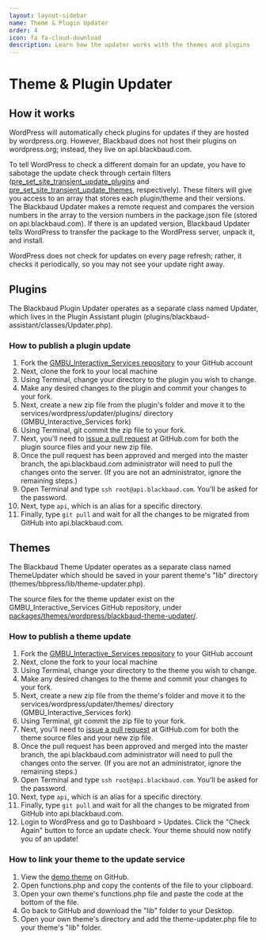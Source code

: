 ```yaml
---
layout: layout-sidebar
name: Theme & Plugin Updater
order: 4
icon: fa fa-cloud-download
description: Learn how the updater works with the themes and plugins
---
```


# Theme & Plugin Updater

## How it works

WordPress will automatically check plugins for updates if they are hosted by wordpress.org. However, Blackbaud does not host their plugins on wordpress.org; instead, they live on api.blackbaud.com.

To tell WordPress to check a different domain for an update, you have to sabotage the update check through certain filters (<a href="https://www.wproute.com/2013/09/wordpress-collect-display-plugin-updates/" target="&#95;blank">pre&#95;set&#95;site&#95;transient&#95;update&#95;plugins</a> and <a href="http://code.tutsplus.com/tutorials/create-a-license-controlled-plugin-and-theme-update-system-part-3-doing-the-update--cms-22675" target="&#95;blank">pre&#95;set&#95;site&#95;transient&#95;update&#95;themes</a>, respectively). These filters will give you access to an array that stores each plugin/theme and their versions. The Blackbaud Updater makes a remote request and compares the version numbers in the array to the version numbers in the package.json file (stored on api.blackbaud.com). If there is an updated version, Blackbaud Updater tells WordPress to transfer the package to the WordPress server, unpack it, and install.

<p class="alert alert-info">WordPress does not check for updates on every page refresh; rather, it checks it periodically, so you may not see your update right away.</p>

## Plugins

The Blackbaud Plugin Updater operates as a separate class named Updater, which lives in the Plugin Assistant plugin (plugins/blackbaud-assistant/classes/Updater.php).

### How to publish a plugin update

1. Fork the <a href="https://github.com/convio/GMBU&#95;Interactive&#95;Services" target="_blank">GMBU&#95;Interactive&#95;Services repository</a> to your GitHub account
1. Next, clone the fork to your local machine
1. Using Terminal, change your directory to the plugin you wish to change.
1. Make any desired changes to the plugin and commit your changes to your fork.
1. Next, create a new zip file from the plugin's folder and move it to the services/wordpress/updater/plugins/ directory (GMBU&#95;Interactive&#95;Services fork)
1. Using Terminal, git commit the zip file to your fork.
1. Next, you'll need to <a href="https://help.github.com/articles/creating-a-pull-request/" target="_blank">issue a pull request</a> at GitHub.com for both the plugin source files and your new zip file.
1. Once the pull request has been approved and merged into the master branch, the api.blackbaud.com administrator will need to pull the changes onto the server. (If you are not an administrator, ignore the remaining steps.)
1. Open Terminal and type `ssh root@api.blackbaud.com`. You'll be asked for the password.
1. Next, type `api`, which is an alias for a specific directory.
1. Finally, type `git pull` and wait for all the changes to be migrated from GitHub into api.blackbaud.com.

## Themes

The Blackbaud Theme Updater operates as a separate class named ThemeUpdater which should be saved in your parent theme's "lib" directory (themes/bbpress/lib/theme-updater.php).

The source files for the theme updater exist on the GMBU&#95;Interactive&#95;Services GitHub repository, under <a href="https://github.com/convio/GMBU&#95;Interactive&#95;Services/tree/master/packages/themes/wordpress/blackbaud-theme-updater" target="&#95;blank">packages/themes/wordpress/blackbaud-theme-updater/</a>.

### How to publish a theme update

1. Fork the <a href="https://github.com/convio/GMBU&#95;Interactive&#95;Services" target="_blank">GMBU&#95;Interactive&#95;Services repository</a> to your GitHub account
1. Next, clone the fork to your local machine
1. Using Terminal, change your directory to the theme you wish to change.
1. Make any desired changes to the theme and commit your changes to your fork.
1. Next, create a new zip file from the theme's folder and move it to the services/wordpress/updater/themes/ directory (GMBU&#95;Interactive&#95;Services fork)
1. Using Terminal, git commit the zip file to your fork.
1. Next, you'll need to <a href="https://help.github.com/articles/creating-a-pull-request/" target="_blank">issue a pull request</a> at GitHub.com for both the theme source files and your new zip file.
1. Once the pull request has been approved and merged into the master branch, the api.blackbaud.com administrator will need to pull the changes onto the server. (If you are not an administrator, ignore the remaining steps.)
1. Open Terminal and type `ssh root@api.blackbaud.com`. You'll be asked for the password.
1. Next, type `api`, which is an alias for a specific directory.
1. Finally, type `git pull` and wait for all the changes to be migrated from GitHub into api.blackbaud.com.
1. Login to WordPress and go to Dashboard > Updates. Click the "Check Again" button to force an update check. Your theme should now notify you of an update!

### How to link your theme to the update service

1. View the <a href="https://github.com/convio/GMBU_Interactive_Services/tree/master/packages/themes/wordpress/blackbaud-theme-updater" target="_blank">demo theme</a> on GitHub.
1. Open functions.php and copy the contents of the file to your clipboard.
1. Open your own theme's functions.php file and paste the code at the bottom of the file.
1. Go back to GitHub and download the "lib" folder to your Desktop.
1. Open your own theme's directory and add the theme-updater.php file to your theme's "lib" folder.
